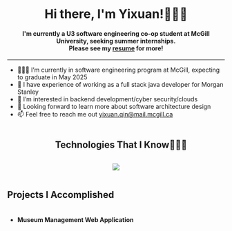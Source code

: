 <div align="center">
<h1 align="center">Hi there, I'm Yixuan!🙋🏻‍♀️</h1>
<h4 align="center">I'm currently a U3 software engineering co-op student at McGill University, seeking summer internships. <br>
  Please see my <a href="https://github.com/qinyixuansachie/qinyixuansachie/blob/b21b492f0015769cc16c9df60c6f1dc768cc9b6d/CV2023.pdf"
target="_blank">resume</a> for more!</h4>
</div>

-----

- 🧑🏻‍🎓 I’m currently in software engineering program at McGill, expecting to graduate in May 2025
- 💼 I have experience of working as a full stack java developer for Morgan Stanley
- 🧐 I’m interested in backend development/cyber security/clouds
- 💞️ Looking forward to learn more about software architecture design
- 📫 Feel free to reach me out yixuan.qin@mail.mcgill.ca

<!--h1 without bottom border-->
<div id="user-content-toc">
  <ul align="center">
    <summary><h2 style="display: inline-block">Technologies That I Know👨🏻‍💻</h2></summary>
  </ul>
</div>
<!--tech stack icons-->
<p align="center">
  <a href="https://skillicons.dev">
    <img src="https://skillicons.dev/icons?i=git,gradle,jenkins,discord,docker,kafka,ocaml,postgres,spring,github,html,idea,java,js,vue,visualstudio,py,react,redux&perline=14" />
  </a>
</p>

<p>
  <h2 style="display: inline-block"  align="center">Projects I Accomplished</h2>
  <h4>
  <ul>
    <li><a href="https://github.com/McGill-ECSE321-Fall2022/project-group-08" style="text-decoration:none" target="_blank">Museum Management Web Application</a></li>
  </ul>
  </h4>
</p>

<!---
MatsuzawaKiku/MatsuzawaKiku is a ✨ special ✨ repository because its `README.md` (this file) appears on your GitHub profile.
You can click the Preview link to take a look at your changes.
--->

